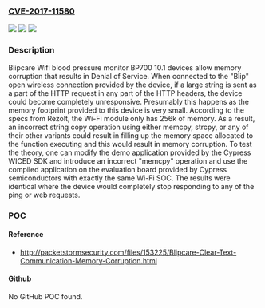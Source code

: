 ### [CVE-2017-11580](https://cve.mitre.org/cgi-bin/cvename.cgi?name=CVE-2017-11580)
![](https://img.shields.io/static/v1?label=Product&message=n%2Fa&color=blue)
![](https://img.shields.io/static/v1?label=Version&message=n%2Fa&color=blue)
![](https://img.shields.io/static/v1?label=Vulnerability&message=n%2Fa&color=brighgreen)

### Description

Blipcare Wifi blood pressure monitor BP700 10.1 devices allow memory corruption that results in Denial of Service. When connected to the "Blip" open wireless connection provided by the device, if a large string is sent as a part of the HTTP request in any part of the HTTP headers, the device could become completely unresponsive. Presumably this happens as the memory footprint provided to this device is very small. According to the specs from Rezolt, the Wi-Fi module only has 256k of memory. As a result, an incorrect string copy operation using either memcpy, strcpy, or any of their other variants could result in filling up the memory space allocated to the function executing and this would result in memory corruption. To test the theory, one can modify the demo application provided by the Cypress WICED SDK and introduce an incorrect "memcpy" operation and use the compiled application on the evaluation board provided by Cypress semiconductors with exactly the same Wi-Fi SOC. The results were identical where the device would completely stop responding to any of the ping or web requests.

### POC

#### Reference
- http://packetstormsecurity.com/files/153225/Blipcare-Clear-Text-Communication-Memory-Corruption.html

#### Github
No GitHub POC found.

